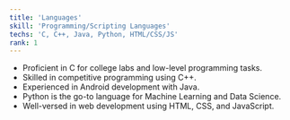```yaml
---
title: 'Languages'
skill: 'Programming/Scripting Languages'
techs: 'C, C++, Java, Python, HTML/CSS/JS'
rank: 1
---
```

- Proficient in C for college labs and low-level programming tasks.
- Skilled in competitive programming using C++.
- Experienced in Android development with Java.
- Python is the go-to language for Machine Learning and Data Science.
- Well-versed in web development using HTML, CSS, and JavaScript.
